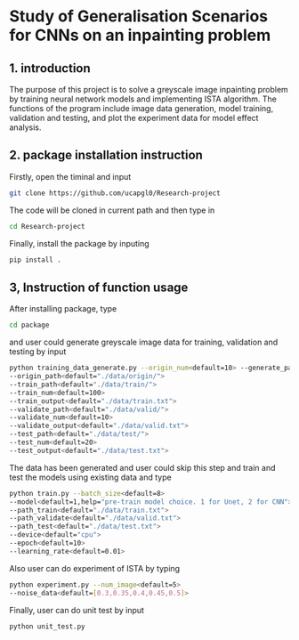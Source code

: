 # Study of Generalisation Scenarios for CNNs on an inpainting problem

## 1. introduction

The purpose of this project is to solve a greyscale image inpainting problem by training neural network models and implementing ISTA algorithm. The functions of the program include image data generation, model training, validation and testing, and plot the experiment data for model effect analysis.

## 2. package installation instruction

Firstly, open the timinal and input

```Bash
git clone https://github.com/ucapgl0/Research-project
```
The code will be cloned in current path
and then type in
```Bash
cd Research-project
```
Finally, install the package by inputing
```Bash
pip install .
```

## 3, Instruction of function usage

After installing package, type
```Bash
cd package
```
and user could generate greyscale image data for training, validation and testing by input 
```Bash
python training_data_generate.py --origin_num<default=10> --generate_path<default="./data/generate/">
--origin_path<default="./data/origin/">
--train_path<default="./data/train/">
--train_num<default=100>
--train_output<default="./data/train.txt">
--validate_path<default="./data/valid/">
--validate_num<default=10>
--validate_output<default="./data/valid.txt">
--test_path<default="./data/test/">
--test_num<default=20>
--test_output<default="./data/test.txt">
```

The data has been generated and user could skip this step and train and test the models using existing data and type
```Bash
python train.py --batch_size<default=8>
--model<default=1,help="pre-train model choice. 1 for Unet, 2 for CNN">
--path_train<default="./data/train.txt">
--path_validate<default="./data/valid.txt">
--path_test<default="./data/test.txt">
--device<default="cpu">
--epoch<default=10>
--learning_rate<default=0.01>
```

Also user can do experiment of ISTA by typing
```Bash
python experiment.py --num_image<default=5>
--noise_data<default=[0.3,0.35,0.4,0.45,0.5]>
```

Finally, user can do unit test by input
```Bash
python unit_test.py
```
